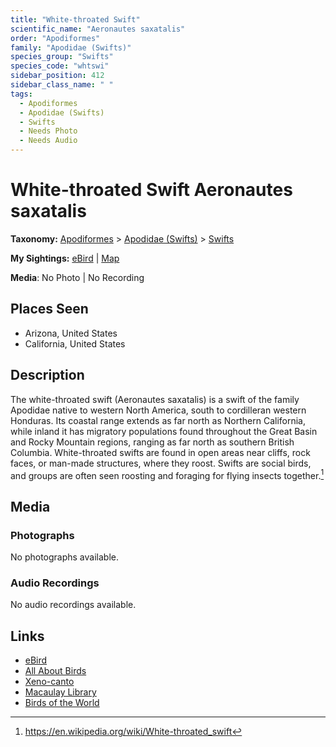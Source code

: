 ```yaml
---
title: "White-throated Swift"
scientific_name: "Aeronautes saxatalis"
order: "Apodiformes"
family: "Apodidae (Swifts)"
species_group: "Swifts"
species_code: "whtswi"
sidebar_position: 412
sidebar_class_name: " "
tags: 
  - Apodiformes
  - Apodidae (Swifts)
  - Swifts
  - Needs Photo
  - Needs Audio
---
```


# White-throated Swift <span className='sci_name'>Aeronautes saxatalis</span>

**Taxonomy:** [Apodiformes](/tags/apodiformes) > [Apodidae (Swifts)](/tags/apodidae-swifts) > [Swifts](/tags/swifts)

**My Sightings:** [eBird](https://ebird.org/lifelist?r=world&time=life&spp=whtswi) | [Map](/map?species_code=whtswi)

**Media**: No Photo | No Recording

## Places Seen

* Arizona, United States
* California, United States

## Description
The white-throated swift (Aeronautes saxatalis) is a swift of the family Apodidae native to western North America, south to cordilleran western Honduras. Its coastal range extends as far north as Northern California, while inland it has migratory populations found throughout the Great Basin and Rocky Mountain regions, ranging as far north as southern British Columbia. White-throated swifts are found in open areas near cliffs, rock faces, or man-made structures, where they roost. Swifts are social birds, and groups are often seen roosting and foraging for flying insects together.[^1]

[^1]: https://en.wikipedia.org/wiki/White-throated_swift

## Media
### Photographs
No photographs available.

### Audio Recordings
No audio recordings available.

## Links
* [eBird](https://ebird.org/species/whtswi) 
* [All About Birds](https://www.allaboutbirds.org/guide/whtswi) 
* [Xeno-canto](https://www.xeno-canto.org/species/aeronautes-saxatalis) 
* [Macaulay Library](https://search.macaulaylibrary.org/catalog?taxonCode=whtswi&sort=rating_rank_desc)
* [Birds of the World](https://birdsoftheworld.org/bow/species/whtswi)
